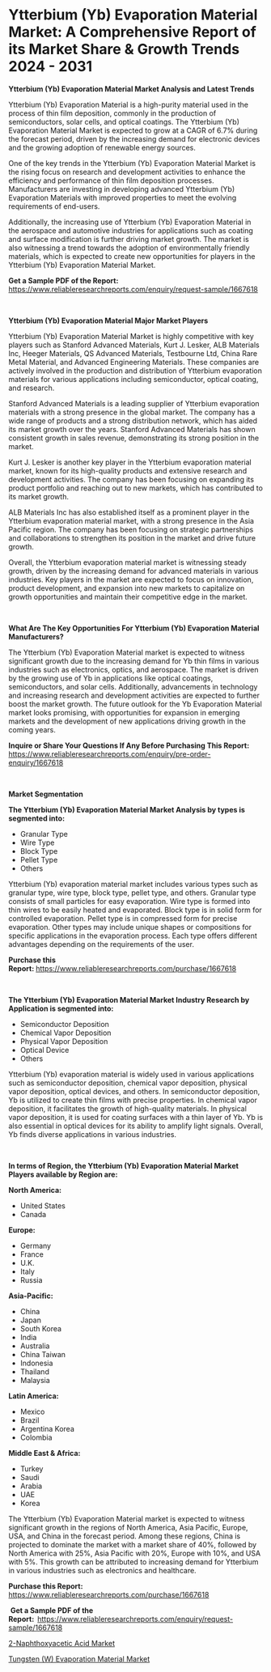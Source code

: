 <p><h1>Ytterbium (Yb) Evaporation Material Market: A Comprehensive Report of its Market Share & Growth Trends 2024 - 2031</h1></p><p><strong>Ytterbium (Yb) Evaporation Material Market Analysis and Latest Trends</strong></p>
<p><p>Ytterbium (Yb) Evaporation Material is a high-purity material used in the process of thin film deposition, commonly in the production of semiconductors, solar cells, and optical coatings. The Ytterbium (Yb) Evaporation Material Market is expected to grow at a CAGR of 6.7% during the forecast period, driven by the increasing demand for electronic devices and the growing adoption of renewable energy sources.</p><p>One of the key trends in the Ytterbium (Yb) Evaporation Material Market is the rising focus on research and development activities to enhance the efficiency and performance of thin film deposition processes. Manufacturers are investing in developing advanced Ytterbium (Yb) Evaporation Materials with improved properties to meet the evolving requirements of end-users.</p><p>Additionally, the increasing use of Ytterbium (Yb) Evaporation Material in the aerospace and automotive industries for applications such as coating and surface modification is further driving market growth. The market is also witnessing a trend towards the adoption of environmentally friendly materials, which is expected to create new opportunities for players in the Ytterbium (Yb) Evaporation Material Market.</p></p>
<p><strong>Get a Sample PDF of the Report:&nbsp;</strong> <a href="https://www.reliableresearchreports.com/enquiry/request-sample/1667618">https://www.reliableresearchreports.com/enquiry/request-sample/1667618</a></p>
<p>&nbsp;</p>
<p><strong>Ytterbium (Yb) Evaporation Material Major Market Players</strong></p>
<p><p>Ytterbium (Yb) Evaporation Material Market is highly competitive with key players such as Stanford Advanced Materials, Kurt J. Lesker, ALB Materials Inc, Heeger Materials, QS Advanced Materials, Testbourne Ltd, China Rare Metal Material, and Advanced Engineering Materials. These companies are actively involved in the production and distribution of Ytterbium evaporation materials for various applications including semiconductor, optical coating, and research.</p><p>Stanford Advanced Materials is a leading supplier of Ytterbium evaporation materials with a strong presence in the global market. The company has a wide range of products and a strong distribution network, which has aided its market growth over the years. Stanford Advanced Materials has shown consistent growth in sales revenue, demonstrating its strong position in the market.</p><p>Kurt J. Lesker is another key player in the Ytterbium evaporation material market, known for its high-quality products and extensive research and development activities. The company has been focusing on expanding its product portfolio and reaching out to new markets, which has contributed to its market growth.</p><p>ALB Materials Inc has also established itself as a prominent player in the Ytterbium evaporation material market, with a strong presence in the Asia Pacific region. The company has been focusing on strategic partnerships and collaborations to strengthen its position in the market and drive future growth.</p><p>Overall, the Ytterbium evaporation material market is witnessing steady growth, driven by the increasing demand for advanced materials in various industries. Key players in the market are expected to focus on innovation, product development, and expansion into new markets to capitalize on growth opportunities and maintain their competitive edge in the market.</p></p>
<p>&nbsp;</p>
<p><strong>What Are The Key Opportunities For Ytterbium (Yb) Evaporation Material Manufacturers?</strong></p>
<p><p>The Ytterbium (Yb) Evaporation Material market is expected to witness significant growth due to the increasing demand for Yb thin films in various industries such as electronics, optics, and aerospace. The market is driven by the growing use of Yb in applications like optical coatings, semiconductors, and solar cells. Additionally, advancements in technology and increasing research and development activities are expected to further boost the market growth. The future outlook for the Yb Evaporation Material market looks promising, with opportunities for expansion in emerging markets and the development of new applications driving growth in the coming years.</p></p>
<p><strong>Inquire or Share Your Questions If Any Before Purchasing This Report:</strong> <a href="https://www.reliableresearchreports.com/enquiry/pre-order-enquiry/1667618">https://www.reliableresearchreports.com/enquiry/pre-order-enquiry/1667618</a></p>
<p>&nbsp;</p>
<p><strong>Market Segmentation</strong></p>
<p><strong>The Ytterbium (Yb) Evaporation Material Market Analysis by types is segmented into:</strong></p>
<p><ul><li>Granular Type</li><li>Wire Type</li><li>Block Type</li><li>Pellet Type</li><li>Others</li></ul></p>
<p><p>Ytterbium (Yb) evaporation material market includes various types such as granular type, wire type, block type, pellet type, and others. Granular type consists of small particles for easy evaporation. Wire type is formed into thin wires to be easily heated and evaporated. Block type is in solid form for controlled evaporation. Pellet type is in compressed form for precise evaporation. Other types may include unique shapes or compositions for specific applications in the evaporation process. Each type offers different advantages depending on the requirements of the user.</p></p>
<p><strong>Purchase this Report:&nbsp;</strong><a href="https://www.reliableresearchreports.com/purchase/1667618">https://www.reliableresearchreports.com/purchase/1667618</a></p>
<p>&nbsp;</p>
<p><strong>The Ytterbium (Yb) Evaporation Material Market Industry Research by Application is segmented into:</strong></p>
<p><ul><li>Semiconductor Deposition</li><li>Chemical Vapor Deposition</li><li>Physical Vapor Deposition</li><li>Optical Device</li><li>Others</li></ul></p>
<p><p>Ytterbium (Yb) evaporation material is widely used in various applications such as semiconductor deposition, chemical vapor deposition, physical vapor deposition, optical devices, and others. In semiconductor deposition, Yb is utilized to create thin films with precise properties. In chemical vapor deposition, it facilitates the growth of high-quality materials. In physical vapor deposition, it is used for coating surfaces with a thin layer of Yb. Yb is also essential in optical devices for its ability to amplify light signals. Overall, Yb finds diverse applications in various industries.</p></p>
<p>&nbsp;</p>
<p><strong>In terms of Region, the Ytterbium (Yb) Evaporation Material Market Players available by Region are:</strong></p>
<p>
    <p> <strong> North America: </strong>
        <ul>
            <li>United States</li>
            <li>Canada</li>
        </ul>
        </p> 
    <p> <strong> Europe: </strong>
        <ul>
            <li>Germany</li>
            <li>France</li>
            <li>U.K.</li>
            <li>Italy</li>
            <li>Russia</li>
        </ul>
        </p> 
    <p> <strong> Asia-Pacific: </strong>
        <ul>
            <li>China</li>
            <li>Japan</li>
            <li>South Korea</li>
            <li>India</li>
            <li>Australia</li>
            <li>China Taiwan</li>
            <li>Indonesia</li>
            <li>Thailand</li>
            <li>Malaysia</li>
        </ul>
        </p> 
    <p> <strong> Latin America: </strong>
        <ul>
            <li>Mexico</li>
            <li>Brazil</li>
            <li>Argentina Korea</li>
            <li>Colombia</li>
        </ul>
        </p> 
    <p> <strong> Middle East & Africa: </strong>
        <ul>
            <li>Turkey</li>
            <li>Saudi</li>
            <li>Arabia</li>
            <li>UAE</li>
            <li>Korea</li>
        </ul>
    </p>
    </p>
<p><p>The Ytterbium (Yb) Evaporation Material market is expected to witness significant growth in the regions of North America, Asia Pacific, Europe, USA, and China in the forecast period. Among these regions, China is projected to dominate the market with a market share of 40%, followed by North America with 25%, Asia Pacific with 20%, Europe with 10%, and USA with 5%. This growth can be attributed to increasing demand for Ytterbium in various industries such as electronics and healthcare.</p></p>
<p><strong>Purchase this Report: </strong><a href="https://www.reliableresearchreports.com/purchase/1667618">https://www.reliableresearchreports.com/purchase/1667618</a></p>
<p>&nbsp;<strong>Get a Sample PDF of the Report:&nbsp;&nbsp;</strong><a href="https://www.reliableresearchreports.com/enquiry/request-sample/1667618">https://www.reliableresearchreports.com/enquiry/request-sample/1667618</a></p>
<p><strong></strong></p>
<p><p><a href="https://cute-banjo-8ca.notion.site/2-Naphthoxyacetic-Acid-Market-Analysis-and-Market-Size-Global-Industry-Overview-Market-Segmentatio-4e639932dc92445baf0f0458a566a194">2-Naphthoxyacetic Acid Market</a></p><p><a href="https://github.com/lataunyatinikmelvin59ilbd0dv/Market-Research-Report-List-1/blob/main/tungsten-w-evaporation-material-market.md">Tungsten (W) Evaporation Material Market</a></p></p>